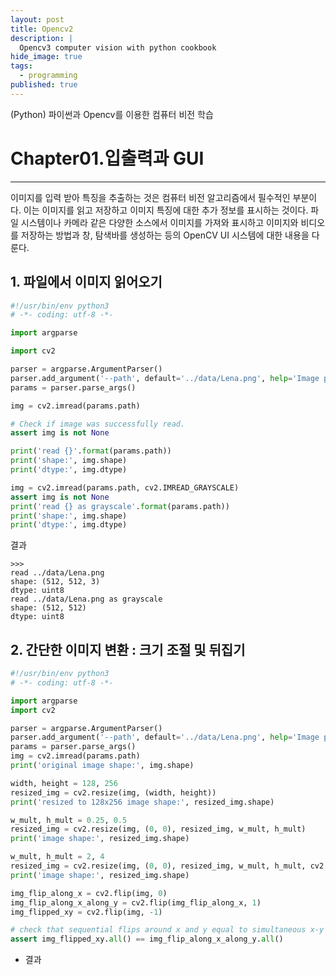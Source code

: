 ```yaml
---
layout: post
title: Opencv2
description: |
  Opencv3 computer vision with python cookbook
hide_image: true
tags:
  - programming
published: true
---
```


(Python) 파이썬과 Opencv를 이용한 컴퓨터 비전 학습

# Chapter01.입출력과 GUI
* * *
이미지를 입력 받아 특징을 추출하는 것은 컴퓨터 비전 알고리즘에서 필수적인 부분이다. 이는 이미지를 읽고 저장하고 이미지 특징에 대한 추가 정보를 
표시하는 것이다. 파일 시스템이나 카메라 같은 다양한 소스에서 이미지를 가져와 표시하고 이미지와 비디오를 저장하는 방법과 창, 탐색바를 생성하는
등의 OpenCV UI 시스템에 대한 내용을 다룬다.

## 1. 파일에서 이미지 읽어오기

```py
#!/usr/bin/env python3
# -*- coding: utf-8 -*-

import argparse

import cv2

parser = argparse.ArgumentParser()  
parser.add_argument('--path', default='../data/Lena.png', help='Image path.')
params = parser.parse_args()

img = cv2.imread(params.path)

# Check if image was successfully read.
assert img is not None

print('read {}'.format(params.path))
print('shape:', img.shape)
print('dtype:', img.dtype)

img = cv2.imread(params.path, cv2.IMREAD_GRAYSCALE)
assert img is not None
print('read {} as grayscale'.format(params.path))
print('shape:', img.shape)
print('dtype:', img.dtype)
```
      
결과   
```
>>> 
read ../data/Lena.png
shape: (512, 512, 3)
dtype: uint8
read ../data/Lena.png as grayscale
shape: (512, 512)
dtype: uint8
```

## 2. 간단한 이미지 변환 : 크기 조절 및 뒤집기
```py
#!/usr/bin/env python3
# -*- coding: utf-8 -*-

import argparse
import cv2

parser = argparse.ArgumentParser()
parser.add_argument('--path', default='../data/Lena.png', help='Image path.')
params = parser.parse_args()
img = cv2.imread(params.path)
print('original image shape:', img.shape)

width, height = 128, 256
resized_img = cv2.resize(img, (width, height))
print('resized to 128x256 image shape:', resized_img.shape)

w_mult, h_mult = 0.25, 0.5
resized_img = cv2.resize(img, (0, 0), resized_img, w_mult, h_mult)
print('image shape:', resized_img.shape)

w_mult, h_mult = 2, 4
resized_img = cv2.resize(img, (0, 0), resized_img, w_mult, h_mult, cv2.INTER_NEAREST)
print('image shape:', resized_img.shape)

img_flip_along_x = cv2.flip(img, 0)
img_flip_along_x_along_y = cv2.flip(img_flip_along_x, 1)
img_flipped_xy = cv2.flip(img, -1)

# check that sequential flips around x and y equal to simultaneous x-y flip
assert img_flipped_xy.all() == img_flip_along_x_along_y.all()
```
   
* 결과

